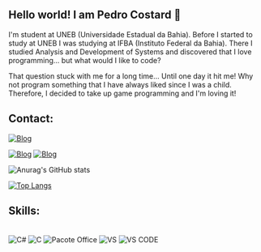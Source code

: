 ## Hello world! I am Pedro Costard 👋
 
 I'm student at UNEB (Universidade Estadual da Bahia). Before I started to study at UNEB I was studying at IFBA (Instituto Federal da Bahia). There I studied Analysis and Development of Systems and discovered that I love programming... but what would I like to code? 

 That question stuck with me for a long time... Until one day it hit me! Why not program something that I have always liked since I was a child. Therefore, I decided to take up game programming and I'm loving it! 

## Contact:

[![Blog](https://img.shields.io/badge/website-000000?style=for-the-badge&logo=About.me&logoColor=white)](https://pedrocostard.com)

[![Blog](https://img.shields.io/badge/LinkedIn-0077B5?style=for-the-badge&logo=linkedin&logoColor=white)](https://www.linkedin.com/in/pedro-costard-oliveira-057813231/)
[![Blog](https://img.shields.io/badge/Itch.io-FA5C5C?style=for-the-badge&logo=itchdotio&logoColor=white)](https://costards2.itch.io/)

![Anurag's GitHub stats](https://github-readme-stats.vercel.app/api?username=Costards2&show_icons=true&theme=highcontrast)

[![Top Langs](https://github-readme-stats.vercel.app/api/top-langs/?username=Costards2)](https://github.com/Costards2)

## Skills: 
<div style="display: inline_block"><br/>
<img align="center" alt="C#" src="https://img.shields.io/badge/C%23-239120?style=for-the-badge&logo=c-sharp&logoColor=white"/>
<img align="center" alt="C" src="https://img.shields.io/badge/C-00599C?style=for-the-badge&logo=c&logoColor=white"/>
<img align="center" alt="Pacote Office" src="https://img.shields.io/badge/Microsoft_Office-D83B01?style=for-the-badge&logo=microsoft-office&logoColor=white"/>
<img align="center" alt="VS" src="https://img.shields.io/badge/Visual_Studio-5C2D91?style=for-the-badge&logo=visual%20studio&logoColor=white"/>
<img align="center" alt="VS CODE" src="https://img.shields.io/badge/Visual_Studio_Code-0078D4?style=for-the-badge&logo=visual%20studio%20code&logoColor=white"/>
<link rel="stylesheet" type='text/css' href="https://cdn.jsdelivr.net/gh/devicons/devicon@latest/devicon.min.css" />
          
</div>
